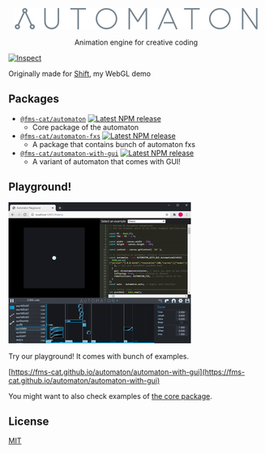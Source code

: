 <p align="center">
  <img alt="Automaton" src="./readme-images/automaton.png"><br />
</p>

<p align="center">
  Animation engine for creative coding
</p>

[![Inspect](https://github.com/FMS-Cat/automaton/workflows/Inspect/badge.svg)](https://github.com/FMS-Cat/automaton/actions)

Originally made for [Shift](https://GitHub.com/fms-cat/shift), my WebGL demo

## Packages

- [`@fms-cat/automaton`](./packages/automaton) [![Latest NPM release](https://img.shields.io/npm/v/@fms-cat/automaton.svg)](https://www.npmjs.com/package/@fms-cat/automaton)
  - Core package of the automaton
- [`@fms-cat/automaton-fxs`](./packages/automaton-fxs) [![Latest NPM release](https://img.shields.io/npm/v/@fms-cat/automaton-fxs.svg)](https://www.npmjs.com/package/@fms-cat/automaton-fxs)
  - A package that contains bunch of automaton fxs
- [`@fms-cat/automaton-with-gui`](./packages/automaton-with-gui) [![Latest NPM release](https://img.shields.io/npm/v/@fms-cat/automaton-with-gui.svg)](https://www.npmjs.com/package/@fms-cat/automaton-with-gui)
  - A variant of automaton that comes with GUI!

## Playground!

![Playground](./packages/automaton-with-gui/readme-images/playground.gif)

Try our playground!
It comes with bunch of examples.

[https://fms-cat.github.io/automaton/automaton-with-gui](https://fms-cat.github.io/automaton/automaton-with-gui)

You might want to also check examples of [the core package](https://github.com/FMS-Cat/automaton/packages/automaton).

## License

[MIT](./LICENSE)

